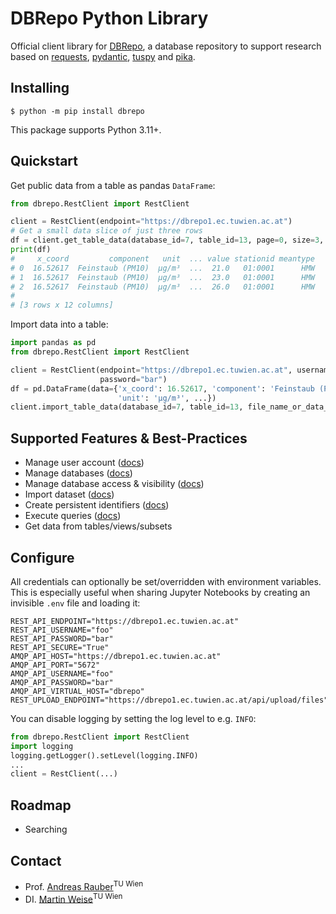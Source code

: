 # DBRepo Python Library

Official client library for [DBRepo](https://www.ifs.tuwien.ac.at/infrastructures/dbrepo/1.4.3/), a database
repository to support research based
on [requests](https://pypi.org/project/requests/), [pydantic](https://pypi.org/project/pydantic/), [tuspy](https://pypi.org/project/tuspy/)
and [pika](https://pypi.org/project/pika/).

## Installing

```console
$ python -m pip install dbrepo
```

This package supports Python 3.11+.

## Quickstart

Get public data from a table as pandas `DataFrame`:

```python
from dbrepo.RestClient import RestClient

client = RestClient(endpoint="https://dbrepo1.ec.tuwien.ac.at")
# Get a small data slice of just three rows
df = client.get_table_data(database_id=7, table_id=13, page=0, size=3, df=True)
print(df)
#     x_coord         component   unit  ... value stationid meantype
# 0  16.52617  Feinstaub (PM10)  µg/m³  ...  21.0   01:0001      HMW
# 1  16.52617  Feinstaub (PM10)  µg/m³  ...  23.0   01:0001      HMW
# 2  16.52617  Feinstaub (PM10)  µg/m³  ...  26.0   01:0001      HMW
#
# [3 rows x 12 columns]
```

Import data into a table:

```python
import pandas as pd
from dbrepo.RestClient import RestClient

client = RestClient(endpoint="https://dbrepo1.ec.tuwien.ac.at", username="foo",
                    password="bar")
df = pd.DataFrame(data={'x_coord': 16.52617, 'component': 'Feinstaub (PM10)',
                        'unit': 'µg/m³', ...})
client.import_table_data(database_id=7, table_id=13, file_name_or_data_frame=df)
```

## Supported Features & Best-Practices

- Manage user
  account ([docs](https://www.ifs.tuwien.ac.at/infrastructures/dbrepo/1.4.5/api/#create-user-account))
- Manage
  databases ([docs](https://www.ifs.tuwien.ac.at/infrastructures/dbrepo//usage-overview/#create-database))
- Manage database access &
  visibility ([docs](https://www.ifs.tuwien.ac.at/infrastructures/dbrepo/1.4.5/api/#create-database))
- Import
  dataset ([docs](https://www.ifs.tuwien.ac.at/infrastructures/dbrepo/1.4.5/api/#import-dataset))
- Create persistent
  identifiers ([docs](https://www.ifs.tuwien.ac.at/infrastructures/dbrepo/1.4.5/api/#assign-database-pid))
- Execute
  queries ([docs](https://www.ifs.tuwien.ac.at/infrastructures/dbrepo/1.4.5/api/#export-subset))
- Get data from tables/views/subsets

## Configure

All credentials can optionally be set/overridden with environment variables. This is especially useful when sharing 
Jupyter Notebooks by creating an invisible `.env` file and loading it:

```
REST_API_ENDPOINT="https://dbrepo1.ec.tuwien.ac.at"
REST_API_USERNAME="foo"
REST_API_PASSWORD="bar"
REST_API_SECURE="True"
AMQP_API_HOST="https://dbrepo1.ec.tuwien.ac.at"
AMQP_API_PORT="5672"
AMQP_API_USERNAME="foo"
AMQP_API_PASSWORD="bar"
AMQP_API_VIRTUAL_HOST="dbrepo"
REST_UPLOAD_ENDPOINT="https://dbrepo1.ec.tuwien.ac.at/api/upload/files"
```

You can disable logging by setting the log level to e.g. `INFO`:

```python
from dbrepo.RestClient import RestClient
import logging
logging.getLogger().setLevel(logging.INFO)
...
client = RestClient(...)
```

## Roadmap

- Searching

## Contact

* Prof. [Andreas Rauber](https://tiss.tuwien.ac.at/person/39608.html)<sup>TU Wien</sup>
* DI. [Martin Weise](https://tiss.tuwien.ac.at/person/287722.html)<sup>TU Wien</sup>